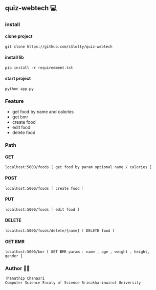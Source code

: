 ## quiz-webtech 💻
### install
#### clone project
```
git clone https://github.com/sSlotty/quiz-webtech
```
#### install lib
```
pip install -r requiredment.txt
```
#### start project
```
python app.py
```
### Feature
  - get food by name and calories
  - get bmr
  - create food
  - edit food
  - delete food
### Path 
  #### GET
  ```
  localhost:5000/foods [ get food by param optional name / calories ]
  ```
  #### POST
  ```
  localhost:5000/foods [ create food ]
  ```
  #### PUT
  ```
  localhost:5000/foods [ edit food ]
  ```
  #### DELETE
  ```
  localhost:5000/foods/delete/{name} [ DELETE food ]
  ```
  #### GET BMR
  ```
  localhost:5000/bmr [ GET BMR param : name , age , weight , height, gender ]
  ```
  
### Author 🧑🏻
```
Thanathip Chanasri
Computer Science Faculy of Science Srinakharinwirot University
```
